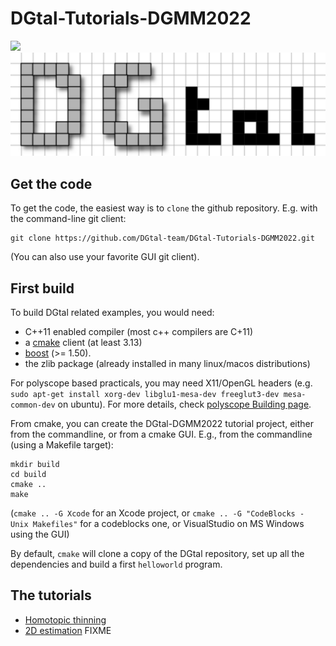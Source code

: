# DGtal-Tutorials-DGMM2022

![](https://dgmm2022.sciencesconf.org/data/header/DGMM6_logo.png)
![DGtal logo](https://github.com/DGtal-team/DGtal/raw/master/doc/images/logo_DGtal.png) 

## Get the code

To get the code, the easiest way is to `clone` the github repository. E.g. with the command-line git client:

    git clone https://github.com/DGtal-team/DGtal-Tutorials-DGMM2022.git

(You can also use your favorite GUI git client).

## First build

To build DGtal related examples, you would need:
  - C++11 enabled compiler (most c++ compilers are C+11)
  - a [cmake](https://cmake.org) client (at least 3.13)
  - [boost](http://boost.org) (>= 1.50).
  - the zlib package (already installed in many linux/macos distributions)

For polyscope based practicals, you may need X11/OpenGL headers (e.g. `sudo apt-get install xorg-dev libglu1-mesa-dev freeglut3-dev mesa-common-dev` on ubuntu). For more details, check [polyscope Building page](https://polyscope.run/building/).

From cmake, you can create the DGtal-DGMM2022 tutorial project, either from the commandline, or from a cmake GUI. E.g., from the commandline (using a Makefile target):

```
mkdir build
cd build
cmake ..
make
```

(`cmake .. -G Xcode` for an Xcode project, or `cmake .. -G "CodeBlocks - Unix Makefiles"` for a codeblocks one, or VisualStudio on MS Windows using the GUI)


By default, `cmake` will clone a copy of the DGtal repository, set up all the dependencies and build a first `helloworld` program.

## The tutorials

- [Homotopic thinning](https://codimd.math.cnrs.fr/s/kWlvA1TG8)
- [2D estimation](https://codimd.math.cnrs.fr/HiXTF5_yRSe8s1SaDwjTPA) FIXME
